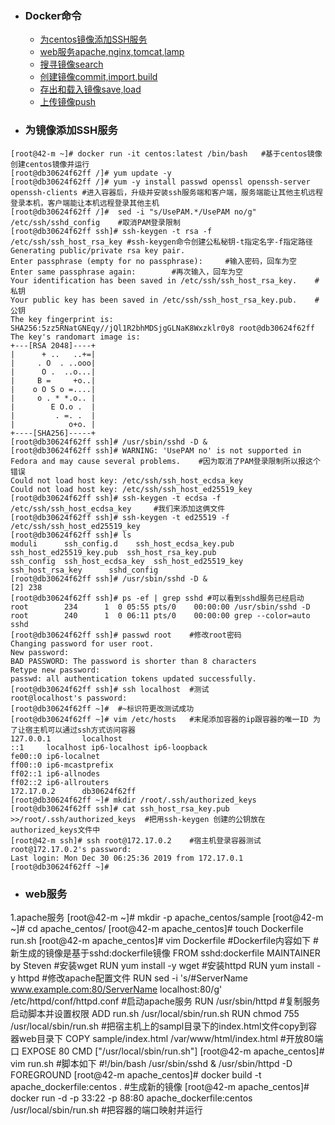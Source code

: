 + ### Docker命令
    + [为centos镜像添加SSH服务](#为镜像添加SSH服务)
    + [web服务apache,nginx,tomcat,lamp](#web服务)
    + [搜寻镜像search](#搜寻镜像)
    + [创建镜像commit,import,build](#创建镜像)
    + [存出和载入镜像save,load](#存出和载入镜像)
    + [上传镜像push](#上传镜像)	
+ ### 为镜像添加SSH服务
```
[root@42-m ~]# docker run -it centos:latest /bin/bash	#基于centos镜像创建centos镜像并运行
[root@db30624f62ff /]# yum update -y
[root@db30624f62ff /]# yum -y install passwd openssl openssh-server  openssh-clients #进入容器后，升级并安装ssh服务端和客户端，服务端能让其他主机远程登录本机，客户端能让本机远程登录其他主机
[root@db30624f62ff /]#  sed -i "s/UsePAM.*/UsePAM no/g" /etc/ssh/sshd_config	#取消PAM登录限制
[root@db30624f62ff ssh]# ssh-keygen -t rsa -f /etc/ssh/ssh_host_rsa_key	#ssh-keygen命令创建公私秘钥-t指定名字-f指定路径
Generating public/private rsa key pair.
Enter passphrase (empty for no passphrase): 	#输入密码，回车为空
Enter same passphrase again: 		#再次输入，回车为空
Your identification has been saved in /etc/ssh/ssh_host_rsa_key.	#私钥
Your public key has been saved in /etc/ssh/ssh_host_rsa_key.pub.	#公钥
The key fingerprint is:
SHA256:5zz5RNatGNEqy//jQl1R2bhMDSjgGLNaK8Wxzklr0y8 root@db30624f62ff
The key's randomart image is:
+---[RSA 2048]----+
|      + ..   ..+=|
|     . O  . ..ooo|
|      O .  ..o...|
|     B =     +o..|
|    o O S o =....|
|     o . * *.o.. |
|        E O.o .  |
|         . =. .  |
|            o+o. |
+----[SHA256]-----+
[root@db30624f62ff ssh]# /usr/sbin/sshd -D &
[root@db30624f62ff ssh]# WARNING: 'UsePAM no' is not supported in Fedora and may cause several problems.	#因为取消了PAM登录限制所以报这个错误
Could not load host key: /etc/ssh/ssh_host_ecdsa_key
Could not load host key: /etc/ssh/ssh_host_ed25519_key
[root@db30624f62ff ssh]# ssh-keygen -t ecdsa -f /etc/ssh/ssh_host_ecdsa_key		#我们来添加这俩文件
[root@db30624f62ff ssh]# ssh-keygen -t ed25519 -f /etc/ssh/ssh_host_ed25519_key	
[root@db30624f62ff ssh]# ls
moduli	    ssh_config.d	ssh_host_ecdsa_key.pub	ssh_host_ed25519_key.pub  ssh_host_rsa_key.pub
ssh_config  ssh_host_ecdsa_key	ssh_host_ed25519_key	ssh_host_rsa_key	  sshd_config
[root@db30624f62ff ssh]# /usr/sbin/sshd -D &
[2] 238
[root@db30624f62ff ssh]# ps -ef | grep sshd	#可以看到sshd服务已经启动
root        234      1  0 05:55 pts/0    00:00:00 /usr/sbin/sshd -D
root        240      1  0 06:11 pts/0    00:00:00 grep --color=auto sshd
[root@db30624f62ff ssh]# passwd root	#修改root密码
Changing password for user root.
New password: 
BAD PASSWORD: The password is shorter than 8 characters
Retype new password: 
passwd: all authentication tokens updated successfully.
[root@db30624f62ff ssh]# ssh localhost	#测试
root@localhost's password: 
[root@db30624f62ff ~]#	#~标识符更改测试成功
[root@db30624f62ff ~]# vim /etc/hosts 	#末尾添加容器的ip跟容器的唯一ID 为了让宿主机可以通过ssh方式访问容器
127.0.0.1       localhost
::1     localhost ip6-localhost ip6-loopback
fe00::0 ip6-localnet
ff00::0 ip6-mcastprefix
ff02::1 ip6-allnodes
ff02::2 ip6-allrouters
172.17.0.2      db30624f62ff
[root@db30624f62ff ~]# mkdir /root/.ssh/authorized_keys 
[root@db30624f62ff ssh]# cat ssh_host_rsa_key.pub >>/root/.ssh/authorized_keys	#把用ssh-keygen 创建的公钥放在authorized_keys文件中
[root@42-m ssh]# ssh root@172.17.0.2	#宿主机登录容器测试
root@172.17.0.2's password: 
Last login: Mon Dec 30 06:25:36 2019 from 172.17.0.1
[root@db30624f62ff ~]# 
```
+ ### web服务
1.apache服务
[root@42-m ~]# mkdir -p apache_centos/sample
[root@42-m ~]# cd apache_centos/
[root@42-m apache_centos]# touch Dockerfile run.sh
[root@42-m apache_centos]# vim Dockerfile	#Dockerfile内容如下
#新生成的镜像是基于sshd:dockerfile镜像
FROM sshd:dockerfile
MAINTAINER by Steven
#安装wget
RUN yum install -y wget
#安装httpd
RUN yum install -y httpd
#修改apache配置文件
RUN sed -i 's/#ServerName www.example.com:80/ServerName localhost:80/g' /etc/httpd/conf/httpd.conf
#启动apache服务
RUN /usr/sbin/httpd
#复制服务启动脚本并设置权限
ADD run.sh /usr/local/sbin/run.sh
RUN chmod 755 /usr/local/sbin/run.sh
#把宿主机上的sampl目录下的index.html文件copy到容器web目录下
COPY sample/index.html /var/www/html/index.html
#开放80端口
EXPOSE 80
CMD ["/usr/local/sbin/run.sh"]
[root@42-m apache_centos]# vim run.sh	#脚本如下
#!/bin/bash
/usr/sbin/sshd &
/usr/sbin/httpd -D FOREGROUND
[root@42-m apache_centos]# docker build -t apache_dockerfile:centos . #生成新的镜像
[root@42-m apache_centos]#  docker run -d -p 33:22 -p 88:80 apache_dockerfile:centos /usr/local/sbin/run.sh	#把容器的端口映射并运行

	